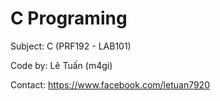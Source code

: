 # C Programing
Subject: C (PRF192 - LAB101)

Code by: Lê Tuấn (m4gi)

Contact: https://www.facebook.com/letuan7920

